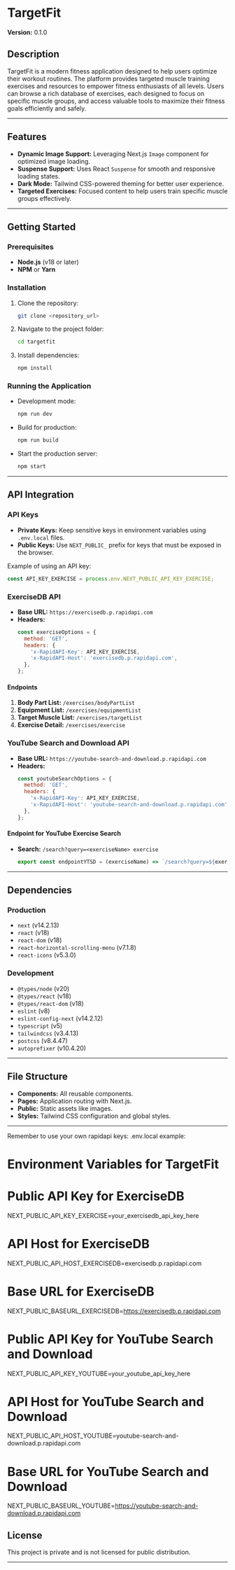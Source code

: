 # TargetFit

**Version:** 0.1.0

## Description

TargetFit is a modern fitness application designed to help users optimize their workout routines. The platform provides targeted muscle training exercises and resources to empower fitness enthusiasts of all levels. Users can browse a rich database of exercises, each designed to focus on specific muscle groups, and access valuable tools to maximize their fitness goals efficiently and safely.

---

## Features

- **Dynamic Image Support:** Leveraging Next.js `Image` component for optimized image loading.
- **Suspense Support:** Uses React `Suspense` for smooth and responsive loading states.
- **Dark Mode:** Tailwind CSS-powered theming for better user experience.
- **Targeted Exercises:** Focused content to help users train specific muscle groups effectively.

---

## Getting Started

### Prerequisites

- **Node.js** (v18 or later)
- **NPM** or **Yarn**

### Installation

1. Clone the repository:
   ```bash
   git clone <repository_url>
   ```
2. Navigate to the project folder:
   ```bash
   cd targetfit
   ```
3. Install dependencies:
   ```bash
   npm install
   ```

### Running the Application

- Development mode:
  ```bash
  npm run dev
  ```
- Build for production:
  ```bash
  npm run build
  ```
- Start the production server:
  ```bash
  npm start
  ```

---

## API Integration

### API Keys

- **Private Keys:** Keep sensitive keys in environment variables using `.env.local` files.
- **Public Keys:** Use `NEXT_PUBLIC_` prefix for keys that must be exposed in the browser.

Example of using an API key:

```javascript
const API_KEY_EXERCISE = process.env.NEXT_PUBLIC_API_KEY_EXERCISE;
```

### ExerciseDB API

- **Base URL:** `https://exercisedb.p.rapidapi.com`
- **Headers:**
  ```javascript
  const exerciseOptions = {
    method: 'GET',
    headers: {
      'x-RapidAPI-Key': API_KEY_EXERCISE,
      'x-RapidAPI-Host': 'exercisedb.p.rapidapi.com',
    },
  };
  ```

#### Endpoints

1. **Body Part List:** `/exercises/bodyPartList`
2. **Equipment List:** `/exercises/equipmentList`
3. **Target Muscle List:** `/exercises/targetList`
4. **Exercise Detail:** `/exercises/exercise`

### YouTube Search and Download API

- **Base URL:** `https://youtube-search-and-download.p.rapidapi.com`
- **Headers:**
  ```javascript
  const youtubeSearchOptions = {
    method: 'GET',
    headers: {
      'x-RapidAPI-Key': API_KEY_EXERCISE,
      'x-RapidAPI-Host': 'youtube-search-and-download.p.rapidapi.com',
    },
  };
  ```

#### Endpoint for YouTube Exercise Search

- **Search:** `/search?query=<exerciseName> exercise`
  ```javascript
  export const endpointYTSD = (exerciseName) => `/search?query=${exerciseName} exercise`;
  ```

---

## Dependencies

### Production

- `next` (v14.2.13)
- `react` (v18)
- `react-dom` (v18)
- `react-horizontal-scrolling-menu` (v7.1.8)
- `react-icons` (v5.3.0)

### Development

- `@types/node` (v20)
- `@types/react` (v18)
- `@types/react-dom` (v18)
- `eslint` (v8)
- `eslint-config-next` (v14.2.12)
- `typescript` (v5)
- `tailwindcss` (v3.4.13)
- `postcss` (v8.4.47)
- `autoprefixer` (v10.4.20)

---

## File Structure

- **Components:** All reusable components.
- **Pages:** Application routing with Next.js.
- **Public:** Static assets like images.
- **Styles:** Tailwind CSS configuration and global styles.

---
Remember to use your own rapidapi keys:
.env.local example:

# Environment Variables for TargetFit

# Public API Key for ExerciseDB
NEXT_PUBLIC_API_KEY_EXERCISE=your_exercisedb_api_key_here

# API Host for ExerciseDB
NEXT_PUBLIC_API_HOST_EXERCISEDB=exercisedb.p.rapidapi.com

# Base URL for ExerciseDB
NEXT_PUBLIC_BASEURL_EXERCISEDB=https://exercisedb.p.rapidapi.com

# Public API Key for YouTube Search and Download
NEXT_PUBLIC_API_KEY_YOUTUBE=your_youtube_api_key_here

# API Host for YouTube Search and Download
NEXT_PUBLIC_API_HOST_YOUTUBE=youtube-search-and-download.p.rapidapi.com

# Base URL for YouTube Search and Download
NEXT_PUBLIC_BASEURL_YOUTUBE=https://youtube-search-and-download.p.rapidapi.com

## License

This project is private and is not licensed for public distribution.

---

##
